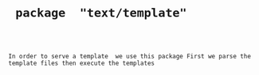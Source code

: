 
 # ` package  "text/template"`
  <br/><br/>

  `In order to serve a template  we use this package
  First we parse the template files then execute the templates`


